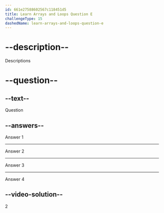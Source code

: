 ```yaml
---
id: 661e27588602567c118451d5
title: Learn Arrays and Loops Question E
challengeType: 15
dashedName: learn-arrays-and-loops-question-e
---
```

# --description--

Descriptions

# --question--

## --text--

Question

## --answers--

Answer 1

---

Answer 2

---

Answer 3

---

Answer 4

## --video-solution--

2
